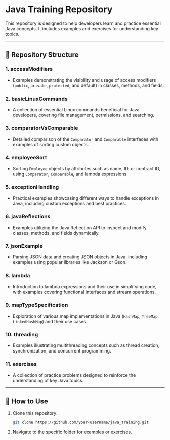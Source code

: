 # Java Training Repository

This repository is designed to help developers learn and practice essential Java concepts. It includes examples and exercises for understanding key topics.

---

## 📂 Repository Structure

### 1. **accessModifiers**
   - Examples demonstrating the visibility and usage of access modifiers (`public`, `private`, `protected`, and default) in classes, methods, and fields.

### 2. **basicLinuxCommands**
   - A collection of essential Linux commands beneficial for Java developers, covering file management, permissions, and searching.

### 3. **comparatorVsComparable**
   - Detailed comparison of the `Comparator` and `Comparable` interfaces with examples of sorting custom objects.

### 4. **employeeSort**
   - Sorting `Employee` objects by attributes such as name, ID, or contract ID, using `Comparator`, `Comparable`, and lambda expressions.

### 5. **exceptionHandling**
   - Practical examples showcasing different ways to handle exceptions in Java, including custom exceptions and best practices.

### 6. **javaReflections**
   - Examples utilizing the Java Reflection API to inspect and modify classes, methods, and fields dynamically.

### 7. **jsonExample**
   - Parsing JSON data and creating JSON objects in Java, including examples using popular libraries like Jackson or Gson.

### 8. **lambda**
   - Introduction to lambda expressions and their use in simplifying code, with examples covering functional interfaces and stream operations.

### 9. **mapTypeSpecification**
   - Exploration of various map implementations in Java (`HashMap`, `TreeMap`, `LinkedHashMap`) and their use cases.

### 10. **threading**
   - Examples illustrating multithreading concepts such as thread creation, synchronization, and concurrent programming.

### 11. **exercises**
   - A collection of practice problems designed to reinforce the understanding of key Java topics.

---

## 🚀 How to Use

1. Clone this repository:
   ```bash
   git clone https://github.com/your-username/java_training.git
   ```
2. Navigate to the specific folder for examples or exercises.


